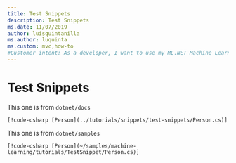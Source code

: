 ```yaml
---
title: Test Snippets
description: Test Snippets
ms.date: 11/07/2019
author: luisquintanilla
ms.author: luquinta
ms.custom: mvc,how-to
#Customer intent: As a developer, I want to use my ML.NET Machine Learning model through the internet using an ASP.NET Core Web API
---
```


# Test Snippets

This one is from `dotnet/docs`

    [!code-csharp [Person](../tutorials/snippets/test-snippets/Person.cs)]

This one is from `dotnet/samples`

    [!code-csharp [Person](~/samples/machine-learning/tutorials/TestSnippet/Person.cs)]